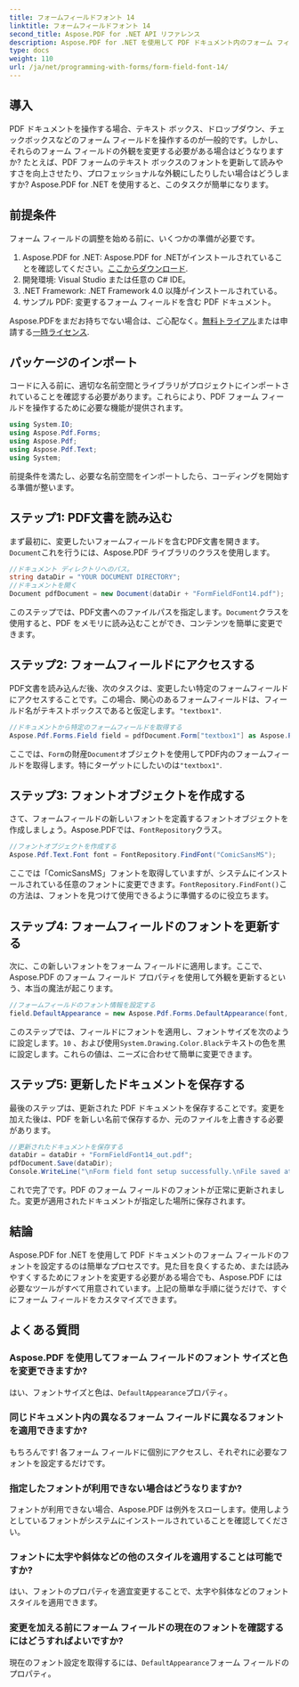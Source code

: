 ```yaml
---
title: フォームフィールドフォント 14
linktitle: フォームフィールドフォント 14
second_title: Aspose.PDF for .NET API リファレンス
description: Aspose.PDF for .NET を使用して PDF ドキュメント内のフォーム フィールドのフォントを変更する方法を学びます。コード例とヒントを含むステップ バイ ステップ ガイドで、PDF フォームを改善できます。
type: docs
weight: 110
url: /ja/net/programming-with-forms/form-field-font-14/
---
```

## 導入

PDF ドキュメントを操作する場合、テキスト ボックス、ドロップダウン、チェックボックスなどのフォーム フィールドを操作するのが一般的です。しかし、それらのフォーム フィールドの外観を変更する必要がある場合はどうなりますか? たとえば、PDF フォームのテキスト ボックスのフォントを更新して読みやすさを向上させたり、プロフェッショナルな外観にしたりしたい場合はどうしますか? Aspose.PDF for .NET を使用すると、このタスクが簡単になります。 


## 前提条件

フォーム フィールドの調整を始める前に、いくつかの準備が必要です。

1.  Aspose.PDF for .NET: Aspose.PDF for .NETがインストールされていることを確認してください。[ここからダウンロード](https://releases.aspose.com/pdf/net/).
2. 開発環境: Visual Studio または任意の C# IDE。
3. .NET Framework: .NET Framework 4.0 以降がインストールされている。
4. サンプル PDF: 変更するフォーム フィールドを含む PDF ドキュメント。

 Aspose.PDFをまだお持ちでない場合は、ご心配なく。[無料トライアル](https://releases.aspose.com/)または申請する[一時ライセンス](https://purchase.aspose.com/temporary-license/).

## パッケージのインポート

コードに入る前に、適切な名前空間とライブラリがプロジェクトにインポートされていることを確認する必要があります。これらにより、PDF フォーム フィールドを操作するために必要な機能が提供されます。

```csharp
using System.IO;
using Aspose.Pdf.Forms;
using Aspose.Pdf;
using Aspose.Pdf.Text;
using System;
```

前提条件を満たし、必要な名前空間をインポートしたら、コーディングを開始する準備が整います。

## ステップ1: PDF文書を読み込む

まず最初に、変更したいフォームフィールドを含むPDF文書を開きます。`Document`これを行うには、Aspose.PDF ライブラリのクラスを使用します。

```csharp
//ドキュメント ディレクトリへのパス。
string dataDir = "YOUR DOCUMENT DIRECTORY";
//ドキュメントを開く
Document pdfDocument = new Document(dataDir + "FormFieldFont14.pdf");
```

このステップでは、PDF文書へのファイルパスを指定します。`Document`クラスを使用すると、PDF をメモリに読み込むことができ、コンテンツを簡単に変更できます。

## ステップ2: フォームフィールドにアクセスする

 PDF文書を読み込んだ後、次のタスクは、変更したい特定のフォームフィールドにアクセスすることです。この場合、関心のあるフォームフィールドは、フィールド名がテキストボックスであると仮定します。`"textbox1"`.

```csharp
//ドキュメントから特定のフォームフィールドを取得する
Aspose.Pdf.Forms.Field field = pdfDocument.Form["textbox1"] as Aspose.Pdf.Forms.Field;
```

ここでは、`Form`の財産`Document`オブジェクトを使用してPDF内のフォームフィールドを取得します。特にターゲットにしたいのは`"textbox1"`.

## ステップ3: フォントオブジェクトを作成する

さて、フォームフィールドの新しいフォントを定義するフォントオブジェクトを作成しましょう。Aspose.PDFでは、`FontRepository`クラス。

```csharp
//フォントオブジェクトを作成する
Aspose.Pdf.Text.Font font = FontRepository.FindFont("ComicSansMS");
```

ここでは「ComicSansMS」フォントを取得していますが、システムにインストールされている任意のフォントに変更できます。`FontRepository.FindFont()`この方法は、フォントを見つけて使用できるように準備するのに役立ちます。

## ステップ4: フォームフィールドのフォントを更新する

次に、この新しいフォントをフォーム フィールドに適用します。ここで、Aspose.PDF のフォーム フィールド プロパティを使用して外観を更新するという、本当の魔法が起こります。

```csharp
//フォームフィールドのフォント情報を設定する
field.DefaultAppearance = new Aspose.Pdf.Forms.DefaultAppearance(font, 10, System.Drawing.Color.Black);
```

このステップでは、フィールドにフォントを適用し、フォントサイズを次のように設定します。`10` 、および使用`System.Drawing.Color.Black`テキストの色を黒に設定します。これらの値は、ニーズに合わせて簡単に変更できます。

## ステップ5: 更新したドキュメントを保存する

最後のステップは、更新された PDF ドキュメントを保存することです。変更を加えた後は、PDF を新しい名前で保存するか、元のファイルを上書きする必要があります。

```csharp
//更新されたドキュメントを保存する
dataDir = dataDir + "FormFieldFont14_out.pdf";
pdfDocument.Save(dataDir);
Console.WriteLine("\nForm field font setup successfully.\nFile saved at " + dataDir);
```

これで完了です。PDF のフォーム フィールドのフォントが正常に更新されました。変更が適用されたドキュメントが指定した場所に保存されます。

## 結論

Aspose.PDF for .NET を使用して PDF ドキュメントのフォーム フィールドのフォントを設定するのは簡単なプロセスです。見た目を良くするため、または読みやすくするためにフォントを変更する必要がある場合でも、Aspose.PDF には必要なツールがすべて用意されています。上記の簡単な手順に従うだけで、すぐにフォーム フィールドをカスタマイズできます。

## よくある質問

### Aspose.PDF を使用してフォーム フィールドのフォント サイズと色を変更できますか?
はい、フォントサイズと色は、`DefaultAppearance`プロパティ。

### 同じドキュメント内の異なるフォーム フィールドに異なるフォントを適用できますか?
もちろんです! 各フォーム フィールドに個別にアクセスし、それぞれに必要なフォントを設定するだけです。

### 指定したフォントが利用できない場合はどうなりますか?
フォントが利用できない場合、Aspose.PDF は例外をスローします。使用しようとしているフォントがシステムにインストールされていることを確認してください。

### フォントに太字や斜体などの他のスタイルを適用することは可能ですか?
はい、フォントのプロパティを適宜変更することで、太字や斜体などのフォント スタイルを適用できます。

### 変更を加える前にフォーム フィールドの現在のフォントを確認するにはどうすればよいですか?
現在のフォント設定を取得するには、`DefaultAppearance`フォーム フィールドのプロパティ。